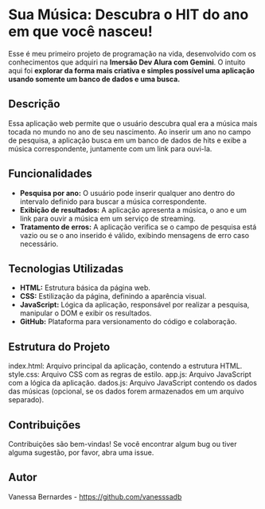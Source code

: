 # Sua Música: Descubra o HIT do ano em que você nasceu!

Esse é meu primeiro projeto de programação na vida, desenvolvido com os conhecimentos que adquiri na **Imersão Dev Alura com Gemini**. O intuito aqui foi **explorar da forma mais criativa e simples possível uma aplicação usando somente um banco de dados e uma busca.** 

## Descrição
Essa aplicação web permite que o usuário descubra qual era a música mais tocada no mundo no ano de seu nascimento. Ao inserir um ano no campo de pesquisa, a aplicação busca em um banco de dados de hits e exibe a música correspondente, juntamente com um link para ouvi-la.

## Funcionalidades
* **Pesquisa por ano:** O usuário pode inserir qualquer ano dentro do intervalo definido para buscar a música correspondente.
* **Exibição de resultados:** A aplicação apresenta a música, o ano e um link para ouvir a música em um serviço de streaming.
* **Tratamento de erros:** A aplicação verifica se o campo de pesquisa está vazio ou se o ano inserido é válido, exibindo mensagens de erro caso necessário.

## Tecnologias Utilizadas
* **HTML:** Estrutura básica da página web.
* **CSS:** Estilização da página, definindo a aparência visual.
* **JavaScript:** Lógica da aplicação, responsável por realizar a pesquisa, manipular o DOM e exibir os resultados.
* **GitHub:** Plataforma para versionamento do código e colaboração.

## Estrutura do Projeto
index.html: Arquivo principal da aplicação, contendo a estrutura HTML.
style.css: Arquivo CSS com as regras de estilo.
app.js: Arquivo JavaScript com a lógica da aplicação.
dados.js: Arquivo JavaScript contendo os dados das músicas (opcional, se os dados forem armazenados em um arquivo separado).

## Contribuições
Contribuições são bem-vindas! Se você encontrar algum bug ou tiver alguma sugestão, por favor, abra uma issue.

## Autor
Vanessa Bernardes - https://github.com/vanesssadb
